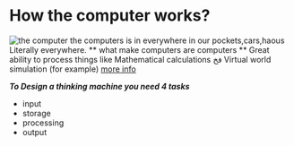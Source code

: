 # How the computer works?
![the computer](https://cdn.mos.cms.futurecdn.net/PES6US4DGQsJVRQmnqkzCZ-1200-80.jpg)
the computers is in everywhere in our pockets,cars,haous 
Literally everywhere.
** what make computers are computers **
Great ability to process things like Mathematical calculations فخ Virtual world simulation (for example)
[more info](https://www.youtube.com/watch?v=mCq8-xTH7jA&list=PLzdnOPI1iJNcsRwJhvksEo1tJqjIqWbN-&index=2)


***To Design a thinking machine you need 4 tasks***
* input
* storage
* processing
* output





